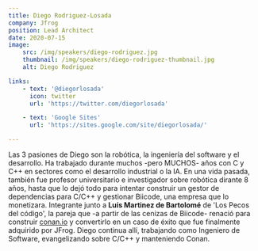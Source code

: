 ```yaml
---
title: Diego Rodriguez-Losada 
company: Jfrog
position: Lead Architect
date: 2020-07-15
image:
    src: /img/speakers/diego-rodriguez.jpg
    thumbnail: /img/speakers/diego-rodriguez-thumbnail.jpg
    alt: Diego Rodriguez

links:
    - text: '@diegorlosada'
      icon: twitter
      url: 'https://twitter.com/diegorlosada'

    - text: 'Google Sites'     
      url: 'https://sites.google.com/site/diegorlosada/'

---
```


Las 3 pasiones de Diego son la robótica, la ingeniería del software y el desarrollo. Ha trabajado durante muchos -pero MUCHOS- años con C y C++ en sectores como el desarrollo industrial o la IA. En una vida pasada, también fue profesor universitario e investigador sobre robótica dirante 8 años, hasta que lo dejó todo para intentar construir un gestor de dependencias para C/C++ y gestionar Biicode, una empresa que lo monetizara. Integrante junto a **Luís Martinez de Bartolomé** de 'Los Pecos del código', la pareja que -a partir de las cenizas de Biicode- renació para construir <a href="https://conan.io/" target="_blank">conan.io</a> y convertirlo en un caso de éxito que fue finalmente adquirido por JFrog. Diego continua allí, trabajando como Ingeniero de Software, evangelizando sobre C/C++ y manteniendo Conan. 
